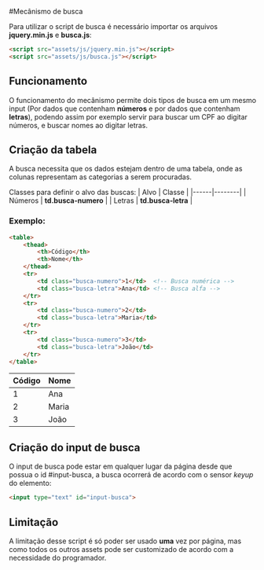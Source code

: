 #Mecânismo de busca

Para utilizar o script de busca é necessário importar os arquivos **jquery.min.js** e **busca.js**:

```html
<script src="assets/js/jquery.min.js"></script>
<script src="assets/js/busca.js"></script>
```

## Funcionamento
O funcionamento do mecânismo permite dois tipos de busca em um mesmo input (Por dados que contenham **números** e por dados que contenham **letras**), podendo assim por exemplo servir para buscar um CPF ao digitar números, e buscar nomes ao digitar letras.

## Criação da tabela
A busca necessita que os dados estejam dentro de uma tabela, onde as colunas representam as categorias a serem procuradas.

Classes para definir o alvo das buscas:
| Alvo | Classe |
|------|--------|
| Números | **td.busca-numero** |
| Letras | **td.busca-letra** |

### Exemplo:
```html
<table>
	<thead>
		<th>Código</th>
		<th>Nome</th>
	</thead>
	<tr>
		<td class="busca-numero">1</td>  <!-- Busca numérica -->
		<td class="busca-letra">Ana</td> <!-- Busca alfa -->
	</tr>
	<tr>
		<td class="busca-numero">2</td>
		<td class="busca-letra">Maria</td>
	</tr>
	<tr>
		<td class="busca-numero">3</td>
		<td class="busca-letra">João</td>
	</tr>
</table>
```
| Código | Nome |
|--------|------|
| 1 | Ana |
| 2 | Maria |
| 3 | João |

## Criação do input de busca
O input de busca pode estar em qualquer lugar da página desde que possua o id #input-busca, a busca ocorrerá de acordo com o sensor *keyup* do elemento:
```html
<input type="text" id="input-busca">
```

## Limitação
A limitação desse script é só poder ser usado **uma** vez por página, mas como todos os outros assets pode ser customizado de acordo com a necessidade do programador.